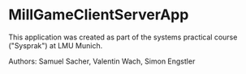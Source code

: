 # MillGameClientServerApp

This application was created as part of the systems practical course ("Sysprak") at LMU Munich.

Authors: Samuel Sacher, Valentin Wach, Simon Engstler
